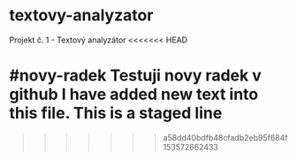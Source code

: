# textovy-analyzator
Projekt č. 1 - Textový analyzátor
<<<<<<< HEAD

#novy-radek
Testuji novy radek v github
I have added new text into this file.
This is a staged line
=======
>>>>>>> a58dd40bdfb48cfadb2eb95f684f153572662433
